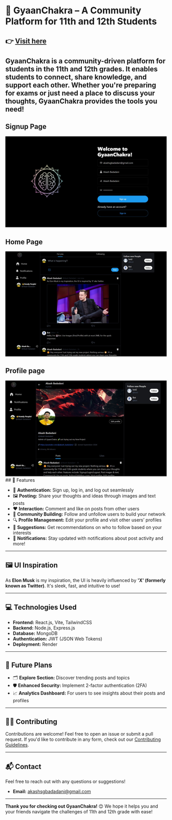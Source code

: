 # 🌌 GyaanChakra – A Community Platform for 11th and 12th Students
👉 <a href='https://gyaanchakra.onrender.com/'>Visit here</a>
---
**GyaanChakra** is a community-driven platform for students in the 11th and 12th grades. It enables students to connect, share knowledge, and support each other. Whether you're preparing for exams or just need a place to discuss your thoughts, GyaanChakra provides the tools you need!
---
## Signup Page
<img src="https://github.com/akashb2003/GyaanChakra/blob/main/signup.jpg?raw=true" alt="signup"/>

## Home Page
<img src="https://github.com/akashb2003/GyaanChakra/blob/main/home.jpg?raw=true" alt="home"/>

## Profile page
<img src="https://github.com/akashb2003/GyaanChakra/blob/main/profile.jpg?raw=true" alt="profile"/>
## 🚀 Features

- 🔐 **Authentication:** Sign up, log in, and log out seamlessly
- 🖼️ **Posting:** Share your thoughts and ideas through images and text posts
- ❤️ **Interaction:** Comment and like on posts from other users
- 👥 **Community Building:** Follow and unfollow users to build your network
- 🔍 **Profile Management:** Edit your profile and visit other users’ profiles
- 🎯 **Suggestions:** Get recommendations on who to follow based on your interests
- 🔔 **Notifications:** Stay updated with notifications about post activity and more!

---

## 🖼️ UI Inspiration

As **Elon Musk** is my inspiration, the UI is heavily influenced by **'X' (formerly known as Twitter)**. It's sleek, fast, and intuitive to use!

---

## 💻 Technologies Used

- **Frontend:** React.js, Vite, TailwindCSS
- **Backend:** Node.js, Express.js
- **Database:** MongoDB
- **Authentication:** JWT (JSON Web Tokens)
- **Deployment:** Render

---

## 🎯 Future Plans

- 🗂️ **Explore Section:** Discover trending posts and topics
- 🛡️ **Enhanced Security:** Implement 2-factor authentication (2FA)
- 📈 **Analytics Dashboard:** For users to see insights about their posts and profiles

---

## 🧑‍💻 Contributing

Contributions are welcome! Feel free to open an issue or submit a pull request. If you'd like to contribute in any form, check out our [Contributing Guidelines](./CONTRIBUTING.md).

---

## 📬 Contact

Feel free to reach out with any questions or suggestions!

- **Email:** akashsgbadadani@gmail.com

---

**Thank you for checking out GyaanChakra!** 😊 We hope it helps you and your friends navigate the challenges of 11th and 12th grade with ease!
